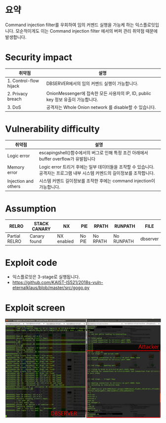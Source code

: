 # 요약
Command injection filter를 우회하여 임의 커멘드 실행을 가능케 하는 익스플로잇입니다. 
모순적이게도 이는 Command injection filter 에서의 버퍼 관리 취약점 때문에 발생합니다.

# Security impact
| 취약점 | 설명 |
|----------|------------------|
| 1. Control-flow hijack | DBSERVER에서의 임의 커멘드 실행이 가능합니다. |
| 2. Privacy breach | OnionMessenger에 접속한 모든 사용자의 IP, ID, public key 정보 유출이 가능합니다. |
| 3. DoS | 공격자는 Whole Onion network 를 disable할 수 있습니다. |

# Vulnerability difficulty
| 취약점 | 설명 |
|----------|------------------|
| Logic error | escapingshell()함수에서의 버그로 인해 특정 조건 아래에서 buffer overflow가 유발됩니다 |
| Memory error | Logic error 트리거 후에는 일부 데이터들을 조작할 수 있습니다. 공격자는 프로그램 내부 시스템 커멘드의 길이정보를 조작합니다. |
| Injection and others | 시스템 커멘드 길이정보를 조작한 후에는 command injection이 가능합니다. |

# Assumption
|RELRO | STACK CANARY | NX | PIE | RPATH | RUNPATH | FILE
|------|--------------|----|-----|-------|---------|-----
|Partial RELRO  | Canary found | NX enabled | No PIE | No RPATH | No RUNPATH | dbserver

# Exploit code
- 익스플로잇은 3-stage로 실행됩니다.  
- https://github.com/KAIST-IS521/2018s-vuln-eternalklaus/blob/master/src/gogo.py

# Exploit screen
![onion](exploit.png)
